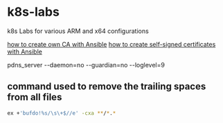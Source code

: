 # k8s-labs

k8s Labs for various ARM and x64 configurations

[how to create own CA with Ansible](https://docs.ansible.com/ansible/latest/collections/community/crypto/docsite/guide_ownca.html)
[how to create self-signed certificates with Ansible](https://docs.ansible.com/ansible/latest/collections/community/crypto/docsite/guide_selfsigned.html)

pdns_server --daemon=no --guardian=no --loglevel=9

## command used to remove the trailing spaces from all files

```bash
ex +'bufdo!%s/\s\+$//e' -cxa **/*.*
```
